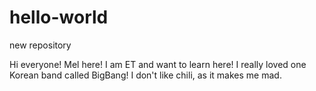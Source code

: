 # hello-world
new repository

Hi everyone!
Mel here! I am ET and want to learn here! 
I really loved one Korean band called BigBang! 
I don't like chili, as it makes me mad.
